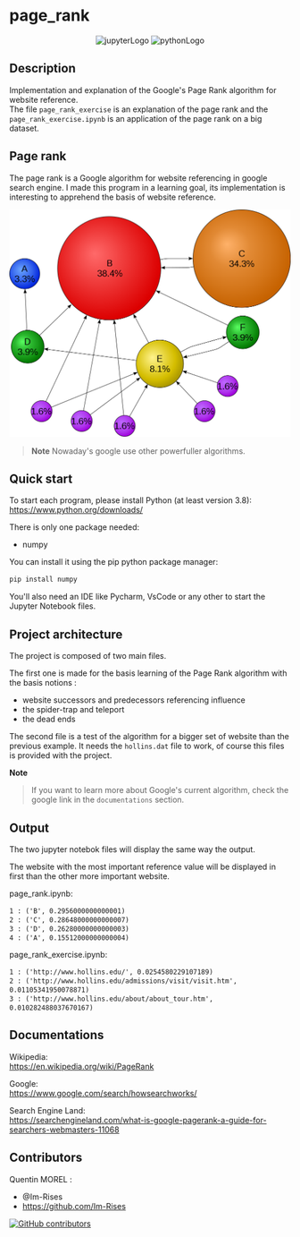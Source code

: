 # page_rank

<p align="center">
    <img src="https://img.shields.io/badge/Made%20with-Jupyter-orange?style=for-the-badge&logo=Jupyter" alt="jupyterLogo">
    <img src="https://img.shields.io/badge/Python-3776AB?style=for-the-badge&logo=python&logoColor=white" alt="pythonLogo"> 
</p>

## Description

Implementation and explanation of the Google's Page Rank algorithm for website reference.  
The file `page_rank_exercise` is an explanation of the page rank and the `page_rank_exercise.ipynb` is an application of the page rank on a big dataset.

## Page rank

The page rank is a Google algorithm for website referencing in google search engine.
I made this program in a learning goal, its implementation is interesting to apprehend the basis of website reference.

<p align="center">
    <img src="images/wikipedia_image_page_rank.png" alt="wikipediaImgPageRank">
</p>

> **Note**
> Nowaday's google use other powerfuller algorithms.

## Quick start

To start each program, please install Python (at least version 3.8):
<https://www.python.org/downloads/>

There is only one package needed:
- numpy

You can install it using the pip python package manager:

```bash
pip install numpy
```

You'll also need an IDE like Pycharm, VsCode or any other to start the Jupyter Notebook files.

## Project architecture 

The project is composed of two main files.

The first one is made for the basis learning of the Page Rank algorithm with the basis notions :

- website successors and predecessors referencing influence
- the spider-trap and teleport
- the dead ends

The second file is a test of the algorithm for a bigger set of website than the previous example.
It needs the `hollins.dat` file to work, of course this files is provided with the project.

**Note**
> If you want to learn more about Google's current algorithm, check the google link in the `documentations` section.

## Output

The two jupyter notebok files will display the same way the output.

The website with the most important reference value will be displayed in first than the other more important website.

page_rank.ipynb:

```
1 : ('B', 0.2956000000000001)
2 : ('C', 0.28648000000000007)
3 : ('D', 0.26280000000000003)
4 : ('A', 0.15512000000000004)
```

page_rank_exercise.ipynb:

```
1 : ('http://www.hollins.edu/', 0.0254580229107189)
2 : ('http://www.hollins.edu/admissions/visit/visit.htm', 0.01105341950078871)
3 : ('http://www.hollins.edu/about/about_tour.htm', 0.010282488037670167)
```

## Documentations

Wikipedia:  
<https://en.wikipedia.org/wiki/PageRank>

Google:  
<https://www.google.com/search/howsearchworks/>

Search Engine Land:  
<https://searchengineland.com/what-is-google-pagerank-a-guide-for-searchers-webmasters-11068>

## Contributors

Quentin MOREL :

- @Im-Rises
- <https://github.com/Im-Rises>

[![GitHub contributors](https://contrib.rocks/image?repo=Im-Rises/page_rank)](https://github.com/Im-Rises/page_rank/graphs/contributors)
